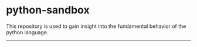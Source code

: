# python-sandbox

This repository is used to gain insight into the fundamental behavior of the python language.

---


